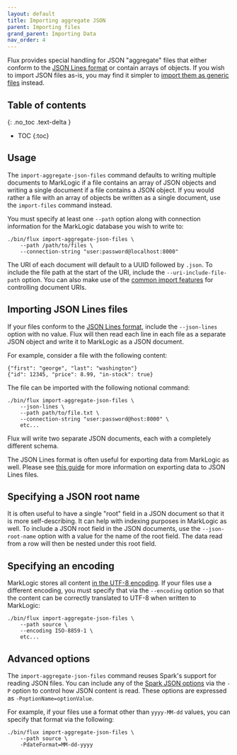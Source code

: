 ```yaml
---
layout: default
title: Importing aggregate JSON
parent: Importing files
grand_parent: Importing Data
nav_order: 4
---
```


Flux provides special handling for JSON "aggregate" files that either conform to the
[JSON Lines format](https://jsonlines.org/) or contain arrays of objects. If you wish to import JSON files as-is, 
you may find it simpler to [import them as generic files](generic-files.md) instead. 

## Table of contents
{: .no_toc .text-delta }

- TOC
{:toc}

## Usage

The `import-aggregate-json-files` command defaults to writing multiple documents to MarkLogic if a file contains an 
array of JSON objects and writing a single document if a file contains a JSON object. If you would 
rather a file with an array of objects be written as a single document, use the `import-files` command instead.

You must specify at least one `--path` option along with connection information for the MarkLogic database 
you wish to write to:

```
./bin/flux import-aggregate-json-files \
    --path /path/to/files \
    --connection-string "user:password@localhost:8000"
```

The URI of each document will default to a UUID followed by `.json`. To include the file path at the start of the URI,
include the `--uri-include-file-path` option. You can also make use of the
[common import features](../common-import-features.md) for controlling document URIs.

## Importing JSON Lines files

If your files conform to the [JSON Lines format](https://jsonlines.org/), 
include the `--json-lines` option with no value. Flux will then read each line in each file as a separate JSON object 
and write it to MarkLogic as a JSON document.

For example, consider a file with the following content:

```
{"first": "george", "last": "washington"}
{"id": 12345, "price": 8.99, "in-stock": true}
```

The file can be imported with the following notional command:

```
./bin/flux import-aggregate-json-files \
    --json-lines \
    --path path/to/file.txt \
    --connection-string "user:password@host:8000" \
    etc...
```

Flux will write two separate JSON documents, each with a completely different schema. 

The JSON Lines format is often useful for exporting data from MarkLogic as well. Please see 
[this guide](../../export/export-rows.md) for more information on exporting data to JSON Lines files. 

## Specifying a JSON root name

It is often useful to have a single "root" field in a JSON document so that it is more self-describing. It
can help with indexing purposes in MarkLogic as well. To include a JSON root field in the JSON documents, 
use the `--json-root-name` option with a value for the name of the root field. The data read from a 
row will then be nested under this root field.

## Specifying an encoding

MarkLogic stores all content [in the UTF-8 encoding](https://docs.marklogic.com/guide/search-dev/encodings_collations#id_87576).
If your files use a different encoding, you must specify that via the `--encoding` option so that
the content can be correctly translated to UTF-8 when written to MarkLogic:

```
./bin/flux import-aggregate-json-files \
    --path source \
    --encoding ISO-8859-1 \
    etc...
```

## Advanced options

The `import-aggregate-json-files` command reuses Spark's support for reading JSON files. You can include any of
the [Spark JSON options](https://spark.apache.org/docs/latest/sql-data-sources-json.html) via the `-P` option
to control how JSON content is read. These options are expressed as `-PoptionName=optionValue`.

For example, if your files use a format other than `yyyy-MM-dd` values, you can specify that format via the following:

```
./bin/flux import-aggregate-json-files \
    --path source \
    -PdateFormat=MM-dd-yyyy
```
